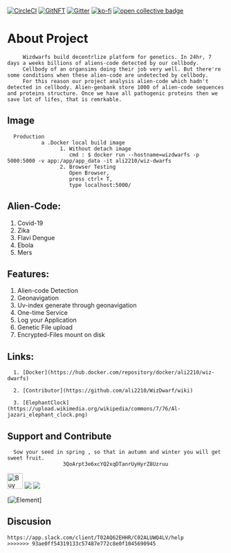 [![CircleCI](https://circleci.com/gh/ali2210/WizDwarf/tree/master.svg?style=svg)](https://circleci.com/gh/ali2210/WizDwarf/tree/master)
[![GitNFT](https://img.shields.io/badge/%F0%9F%94%AE-Open%20in%20GitNFT-darkviolet?style=social)](https://gitnft.quine.sh/app/commits/list/repo/WizDwarf)
[![Gitter](https://badges.gitter.im/wizdwarfs/futuristic-tech-dev.svg)](https://gitter.im/wizdwarfs/futuristic-tech-dev?utm_source=badge&utm_medium=badge&utm_campaign=pr-badge)
[![ko-fi](https://ko-fi.com/img/githubbutton_sm.svg)](https://ko-fi.com/T6T25CVYQ)
 <a href='https://opencollective.com/wizdwarfs/contribute/love-and-support-29623' target='blank'>
    <img alt="open collective badge" src="https://opencollective.com/wizdwarfs/tiers/love-and-support/badge.svg?label=Love%26Support&color=brightgreen" />
 </a>
 
 
 
 
 # About Project

         Wizdwarfs build decentrlize platform for genetics. In 24hr, 7 days a weeks billions of aliens-code detected by our cellbody.
         Cellbody of an organsims doing their job very well. But there're some conditions when these alien-code are undetected by cellbody.
         For this reason our project analysis alien-code which hadn't detected in cellbody. Alien-genbank store 1000 of alien-code sequences and proteins structure. Once we have all pathogenic proteins then we save lot of lifes, that is remrkable. 

## Image 
 
      Production
               a .Docker local build image
                     1. Without detach image
                        cmd : $ docker run --hostname=wizdwarfs -p 5000:5000 -v app:/app/app_data -it ali2210/wiz-dwarfs
                     2. Browser Testing
                        Open Browser, 
                        press ctrl+ T,
                        type localhost:5000/
               

## Alien-Code:

   1. Covid-19
   2. Zika
   3. Flavi Dengue
   4. Ebola
   5. Mers
       
## Features: 

   1. Alien-code Detection 
   2. Geonavigation  
   3. Uv-index generate through geonavigation
   4. One-time Service
   5. Log your Application 
   6. Genetic File upload
   7. Encrypted-Files mount on disk

## Links:
 
      1. [Docker](https://hub.docker.com/repository/docker/ali2210/wiz-dwarfs)

      2. [Contributor](https://github.com/ali2210/WizDwarf/wiki)

      3. [ElephantClock](https://upload.wikimedia.org/wikipedia/commons/7/76/Al-jazari_elephant_clock.png)

## Support and Contribute

      Sow your seed in spring , so that in autumn and winter you will get sweet fruit.
                      3QoArpt3e6xcYQ2xqDTanrUyHyrZ8Uzruu
   <a href='https://ko-fi.com/T6T25CVYQ' target='_blank'><img height='36' style='border:0px;height:36px;' src='https://cdn.ko-fi.com/cdn/kofi4.png?v=3' border='0'      alt='Buy Me a Coffee at ko-fi.com' /></a>
   <object type="image/svg+xml" data="https://opencollective.com/wizdwarfs/tiers/love-and-support.svg?avatarHeight=36&width=600">
      <img src="https://opencollective.com/wizdwarfs/tiers/badge.svg"/>
    </object>
   <object>
      <img src="https://opencollective.com/wizdwarfs/tiers/love-and-support.svg?avatarHeight=36"/>
   </object>
   
   [![Element]("https://app.element.io/#/room/!XdCqKpBpqSSgLLcNPI:matrix.org")]
   


## Discusion
     
    https://app.slack.com/client/T02AQ62EHHR/C02ALUWQ4LV/help
    >>>>>>> 93ae0ff54319133c57487e772c8e0f1045690945
